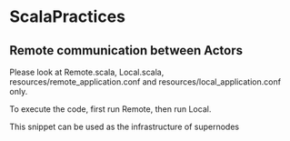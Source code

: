 # ScalaPractices

## Remote communication between Actors

Please look at Remote.scala, Local.scala, resources/remote_application.conf and resources/local_application.conf only. 

To execute the code, first run Remote, then run Local. 

This snippet can be used as the infrastructure of supernodes
